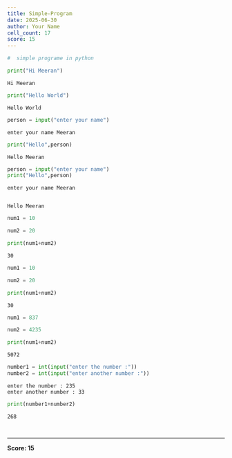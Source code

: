 ```yaml
---
title: Simple-Program
date: 2025-06-30
author: Your Name
cell_count: 17
score: 15
---
```


```python
#  simple programe in python 
```


```python
print("Hi Meeran")
```

    Hi Meeran



```python
print("Hello World")
```

    Hello World



```python
person = input("enter your name")
```

    enter your name Meeran



```python
print("Hello",person)
```

    Hello Meeran



```python
person = input("enter your name")
print("Hello",person)

```

    enter your name Meeran


    Hello Meeran



```python
num1 = 10 
```


```python
num2 = 20 
```


```python
print(num1+num2)
```

    30



```python
num1 = 10 

num2 = 20 
```


```python
print(num1+num2)
```

    30



```python
num1 = 837

num2 = 4235
```


```python
print(num1+num2)

```

    5072



```python
number1 = int(input("enter the number :"))
number2 = int(input("enter another number :"))
```

    enter the number : 235
    enter another number : 33



```python
print(number1+number2)
```

    268



```python

```


```python

```


---
**Score: 15**